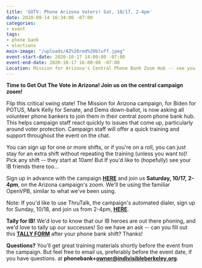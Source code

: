 ```yaml
---
title: 'GOTV: Phone Arizona Voters! Sat, 10/17, 2-4pm'
date: 2020-09-14 16:34:00 -07:00
categories:
- event
tags:
- phone bank
- elections
main-image: "/uploads/AZ%20red%20bluff.jpeg"
event-start-date: 2020-10-17 14:00:00 -07:00
event-end-date: 2020-10-17 16:00:00 -07:00
Location: Mission for Arizona's Central Phone Bank Zoom Hub -- see you there!
---
```


**Time to Get Out The Vote in Arizona!    Join us on the central campaign zoom!**

Flip this critical swing state! The Mission for Arizona campaign,  for Biden for POTUS, Mark Kelly for Senate, and Dems down-ballot,  is now asking all volunteer phone bankers to join them in their central zoom phone bank hub.  This helps campaign staff react quickly to issues that come up, particularly around voter protection.   Campaign staff will offer a quick training and support throughout the event on the chat.

You can sign up for one or more shifts, or if you're on a roll, you can just stay for an extra shift without repeating the training (unless you want to)! Pick any shift -- they start at 10am! But If you'd like to (hopefully) see your IB friends there too...

Sign up in advance with the campaign **[HERE](https://www.mobilize.us/missionforaz/event/321029/?share_medium=native_share&share_context=event_detail_page&force_banner=true)** and join us **Saturday, 10/17,** **2-4pm**, on the Arizona campaign's zoom.  We'll   be using the familiar OpenVPB, similar to what we've been using.

Note: If you'd like to use ThruTalk, the campaign's automated dialer, sign up for Sunday, 10/18,  and join us from 2-4pm,  **[HERE](https://www.mobilize.us/missionforaz/event/321035/?share_medium=native_share&share_context=event_detail_page&force_banner=true)**.

**Tally for IB!** We'd love to know that our IB heroes are out there phoning, and we'd love to tally up our successes! So we have an ask -- can you fill out this **[TALLY FORM](https://docs.google.com/forms/d/e/1FAIpQLSciXaJbyMpPyk1Vc50wSdJlR0YiCBxo8zmrSXgzPqPeI-DwoQ/viewform)** after your phone bank shift? Thanks! 

**Questions?** You'll get great training materials shortly before the event from the campaign. But feel free to email us, preferably before the event date,  if you have questions. at **phonebank\+owner@indivisibleberkeley.org**.